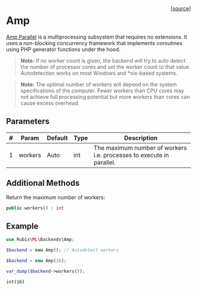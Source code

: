 <span style="float:right;"><a href="https://github.com/RubixML/RubixML/blob/master/src/Backends/Amp.php">[source]</a></span>

# Amp
[Amp Parallel](https://amphp.org/parallel/) is a multiprocessing subsystem that requires no extensions. It uses a non-blocking concurrency framework that implements coroutines using PHP generator functions under the hood.

> **Note:** If no worker count is given, the backend will try to auto detect the number of processor cores and set the worker count to that value. Autodetection works on most Windows and *nix-based systems.

> **Note:** The optimal number of workers will depend on the system specifications of the computer. Fewer workers than CPU cores may not achieve full processing potential but more workers than cores can cause excess overhead.

## Parameters
| # | Param | Default | Type | Description |
|---|---|---|---|---|
| 1 | workers | Auto | int | The maximum number of workers i.e. processes to execute in parallel. |

## Additional Methods
Return the maximum number of workers:
```php
public workers() : int
```

## Example
```php
use Rubix\ML\Backends\Amp;

$backend = new Amp(); // Autodetect workers

$backend = new Amp(16);

var_dump($backend->workers());
```

```sh
int(16)
```